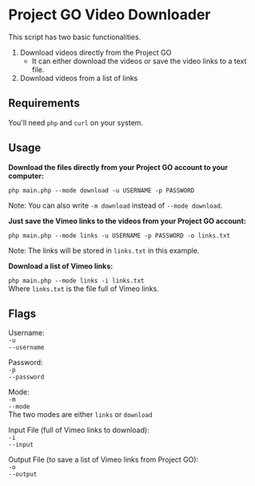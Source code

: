 Project GO Video Downloader
==========================

This script has two basic functionalities.  

1. Download videos directly from the Project GO
	* It can either download the videos or save the video links to a text file.
2. Download videos from a list of links 


Requirements
-----
You'll need `php` and `curl` on your system.


Usage
-----


<b>Download the files directly from your Project GO account to your computer:</b>

`php main.php --mode download -u USERNAME -p PASSWORD`

Note: You can also write `-m download` instead of `--mode download`.  

<b>Just save the Vimeo links to the videos from your Project GO account:</b>

`php main.php --mode links -u USERNAME -p PASSWORD -o links.txt`

Note: The links will be stored in `links.txt` in this example. 


<b>Download a list of Vimeo links:</b>   

`php main.php --mode links -i links.txt`  
Where `links.txt` is the file full of Vimeo links.

Flags
----
Username:  
`-u`  
`--username`

Password:  
`-p`  
`--password`

Mode:  
`-m`  
`--mode`  
The two modes are either `links` or `download`

Input File (full of Vimeo links to download):  
`-i`  
`--input`  

Output File (to save a list of Vimeo links from Project GO):  
`-o`  
`--output`


